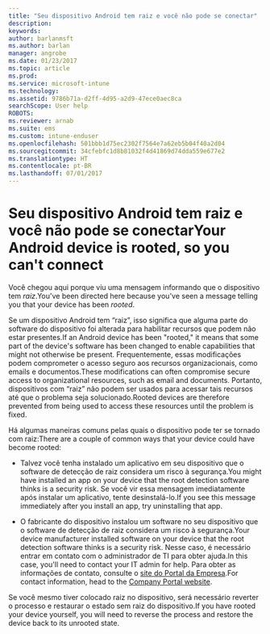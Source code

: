```yaml
---
title: "Seu dispositivo Android tem raiz e você não pode se conectar"
description: 
keywords: 
author: barlanmsft
ms.author: barlan
manager: angrobe
ms.date: 01/23/2017
ms.topic: article
ms.prod: 
ms.service: microsoft-intune
ms.technology: 
ms.assetid: 9786b71a-d2ff-4d95-a2d9-47ece0aec8ca
searchScope: User help
ROBOTS: 
ms.reviewer: arnab
ms.suite: ems
ms.custom: intune-enduser
ms.openlocfilehash: 501bbb1d75ec2302f7564e7a62eb5b04f40a2d04
ms.sourcegitcommit: 34cfebfc1d8b81032f4d41869d74dda559e677e2
ms.translationtype: HT
ms.contentlocale: pt-BR
ms.lasthandoff: 07/01/2017
---
```

# <span data-ttu-id="17809-102">Seu dispositivo Android tem raiz e você não pode se conectar</span><span class="sxs-lookup"><span data-stu-id="17809-102">Your Android device is rooted, so you can't connect</span></span>
<a id="your-android-device-is-rooted-so-you-cant-connect" class="xliff"></a>

<span data-ttu-id="17809-103">Você chegou aqui porque viu uma mensagem informando que o dispositivo tem _raiz_.</span><span class="sxs-lookup"><span data-stu-id="17809-103">You've been directed here because you've seen a message telling you that your device has been _rooted_.</span></span>

<span data-ttu-id="17809-104">Se um dispositivo Android tem “raiz”, isso significa que alguma parte do software do dispositivo foi alterada para habilitar recursos que podem não estar presentes.</span><span class="sxs-lookup"><span data-stu-id="17809-104">If an Android device has been "rooted," it means that some part of the device's software has been changed to enable capabilities that might not otherwise be present.</span></span> <span data-ttu-id="17809-105">Frequentemente, essas modificações podem comprometer o acesso seguro aos recursos organizacionais, como emails e documentos.</span><span class="sxs-lookup"><span data-stu-id="17809-105">These modifications can often compromise secure access to organizational resources, such as email and documents.</span></span> <span data-ttu-id="17809-106">Portanto, dispositivos com “raiz” não podem ser usados para acessar tais recursos até que o problema seja solucionado.</span><span class="sxs-lookup"><span data-stu-id="17809-106">Rooted devices are therefore prevented from being used to access these resources until the problem is fixed.</span></span>  

<span data-ttu-id="17809-107">Há algumas maneiras comuns pelas quais o dispositivo pode ter se tornado com raiz:</span><span class="sxs-lookup"><span data-stu-id="17809-107">There are a couple of common ways that your device could have become rooted:</span></span>

- <span data-ttu-id="17809-108">Talvez você tenha instalado um aplicativo em seu dispositivo que o software de detecção de raiz considera um risco à segurança.</span><span class="sxs-lookup"><span data-stu-id="17809-108">You might have installed an app on your device that the root detection software thinks is a security risk.</span></span> <span data-ttu-id="17809-109">Se você vir essa mensagem imediatamente após instalar um aplicativo, tente desinstalá-lo.</span><span class="sxs-lookup"><span data-stu-id="17809-109">If you see this message immediately after you install an app, try uninstalling that app.</span></span>

- <span data-ttu-id="17809-110">O fabricante do dispositivo instalou um software no seu dispositivo que o software de detecção de raiz considera um risco à segurança.</span><span class="sxs-lookup"><span data-stu-id="17809-110">Your device manufacturer installed software on your device that the root detection software thinks is a security risk.</span></span> <span data-ttu-id="17809-111">Nesse caso, é necessário entrar em contato com o administrador de TI para obter ajuda.</span><span class="sxs-lookup"><span data-stu-id="17809-111">In this case, you'll need to contact your IT admin for help.</span></span> <span data-ttu-id="17809-112">Para obter as informações de contato, consulte o [site do Portal da Empresa](http://portal.manage.microsoft.com).</span><span class="sxs-lookup"><span data-stu-id="17809-112">For contact information, head to the [Company Portal website](http://portal.manage.microsoft.com).</span></span>

<span data-ttu-id="17809-113">Se você mesmo tiver colocado raiz no dispositivo, será necessário reverter o processo e restaurar o estado sem raiz do dispositivo.</span><span class="sxs-lookup"><span data-stu-id="17809-113">If you have rooted your device yourself, you will need to reverse the process and restore the device back to its unrooted state.</span></span>
